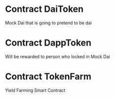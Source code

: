 # Contract DaiToken
Mock Dai that is going to pretend to be dai

# Contract DappToken 
Will be rewarded to person who locked in Mock Dai

# Contract TokenFarm
Yield Farming Smart Contract